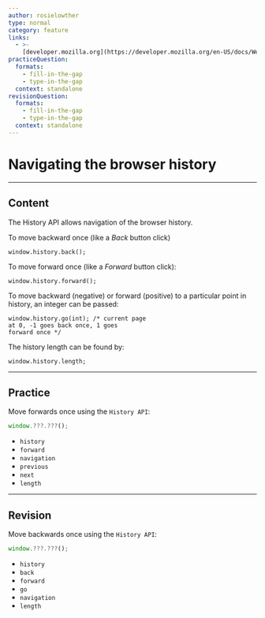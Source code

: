```yaml
---
author: rosielowther
type: normal
category: feature
links:
  - >-
    [developer.mozilla.org](https://developer.mozilla.org/en-US/docs/Web/API/History_API#Moving_forward_and_backward){website}
practiceQuestion:
  formats:
    - fill-in-the-gap
    - type-in-the-gap
  context: standalone
revisionQuestion:
  formats:
    - fill-in-the-gap
    - type-in-the-gap
  context: standalone
---
```


# Navigating the browser history


---

## Content

The History API allows navigation of the browser history.

To move backward once (like a *Back* button click)

```plain-text
window.history.back();
```

To move forward once (like a *Forward* button click):

```plain-text
window.history.forward();
```

To move backward (negative) or forward (positive) to a particular point in history, an integer can be passed:

```plain-text
window.history.go(int); /* current page
at 0, -1 goes back once, 1 goes
forward once */
```

The history length can be found by:

```plain-text
window.history.length;
```


---

## Practice

Move forwards once using the `History API`:

```javascript
window.???.???();
```

- `history`
- `forward`
- `navigation`
- `previous`
- `next`
- `length`


---

## Revision

Move backwards once using the `History API`:

```javascript
window.???.???();
```

- `history`
- `back`
- `forward`
- `go`
- `navigation`
- `length`
 
